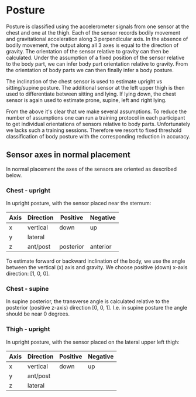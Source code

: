 Posture
======

Posture is classified using the accelerometer signals from one sensor at the chest and one at the thigh. 
Each of the sensor records bodily movement and gravitational acceleration along 3 perpendicular axis.
In the absence of bodily movement, the output along all 3 axes is equal to the direction of gravity. The orientation of the sensor relative to gravity can then be calculated.
Under the assumption of a fixed position of the sensor relative to the body part, we can infer body part orientation relative to gravity.
From the orientation of body parts we can then finally infer a body posture.

The inclination of the chest sensor is used to estimate upright vs sitting/supine posture. The additional sensor at the 
left upper thigh is then used to differentiate between sitting and lying. If lying down, the chest sensor is again used to estimate 
prone, supine, left and right lying.

From the above it's clear that we make several assumptions. To reduce the number of assumptions one can run a training protocol in each participant to 
get individual orientations of sensors relative to body parts. Unfortunately we lacks such a training sessions. 
Therefore we resort to fixed threshold classification of body posture with the corresponding reduction in accuracy.

## Sensor axes in normal placement
In normal placement the axes of the sensors are oriented as described below.
	
### Chest - upright
In upright posture, with the sensor placed near the sternum:

Axis | Direction | Positive  | Negative
-----|-----------|-----------|---------
x    | vertical  | down      | up
y    | lateral   |
z    | ant/post  | posterior | anterior

To estimate forward or backward inclination of the body, we use the angle between the vertical (x) axis and gravity.
We choose positive (down) x-axis direction: [1, 0, 0].

### Chest - supine
In supine posterior, the transverse angle is calculated relative to the posterior (positive z-axis) direction [0, 0, 1]. I.e. in supine 
posture the angle should be near 0 degrees.

### Thigh - upright
In upright posture, with the sensor placed on the lateral upper left thigh: 

Axis | Direction | Positive  | Negative
-----|-----------|-----------|---------
x    | vertical  | down      | up
y    | ant/post  |           |  
z    | lateral   |           |
 






 



